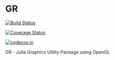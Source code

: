 # GR

[![Build Status](https://travis-ci.org/aaalexandrov/GR.jl.svg?branch=master)](https://travis-ci.org/aaalexandrov/GR.jl)

[![Coverage Status](https://coveralls.io/repos/aaalexandrov/GR.jl/badge.svg?branch=master&service=github)](https://coveralls.io/github/aaalexandrov/GR.jl?branch=master)

[![codecov.io](http://codecov.io/github/aaalexandrov/GR.jl/coverage.svg?branch=master)](http://codecov.io/github/aaalexandrov/GR.jl?branch=master)

GR - Julia Graphics Utility Package using OpenGL
